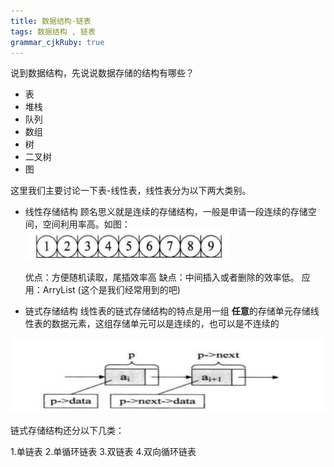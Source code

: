 ```yaml
---
title: 数据结构-链表
tags: 数据结构 , 链表
grammar_cjkRuby: true
---
```


说到数据结构，先说说数据存储的结构有哪些？

 - 表
 - 堆栈
 - 队列
 - 数组
 - 树
 - 二叉树
 - 图
 
 这里我们主要讨论一下表-线性表，线性表分为以下两大类别。
 
 - 线性存储结构
   顾名思义就是连续的存储结构，一般是申请一段连续的存储空间，空间利用率高。如图：
   ![enter description here][1]
   
   优点：方便随机读取，尾插效率高
   缺点：中间插入或者删除的效率低。
   应用：ArryList (这个是我们经常用到的吧)
      
 - 链式存储结构
      线性表的链式存储结构的特点是用一组 **任意**的存储单元存储线性表的数据元素，这组存储单元可以是连续的，也可以是不连续的
	  
![enter description here][3]

 链式存储结构还分以下几类：
  
  1.单链表
  2.单循环链表
  3.双链表
  4.双向循环链表

  [1]: ./images/1510113202040.jpg
  [2]: ./images/1510113483025.jpg
  [3]: ./images/1510113593429.jpg